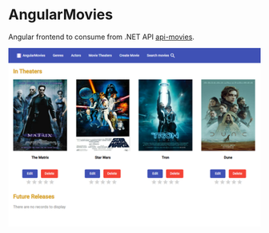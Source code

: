 # AngularMovies
Angular frontend to consume from .NET API [api-movies](https://github.com/AlejandroCruz/api-movies).

![sample-home](src\assets\sample-home.png)
